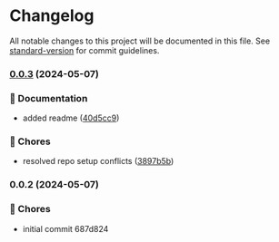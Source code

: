 # Changelog

All notable changes to this project will be documented in this file. See [standard-version](https://github.com/conventional-changelog/standard-version) for commit guidelines.

### [0.0.3](https://gitlab.com/informanus-backend-apps/informanus-client-service/compare/v0.0.2...v0.0.3) (2024-05-07)


### 📝 Documentation

* added readme ([40d5cc9](https://gitlab.com/informanus-backend-apps/informanus-client-service/commits/40d5cc9d020b46e5921967489a69b52de835d77f))


### 🚚 Chores

* resolved repo setup conflicts ([3897b5b](https://gitlab.com/informanus-backend-apps/informanus-client-service/commits/3897b5b9f51161317b1e98efc8823c7385f8bc53))

### 0.0.2 (2024-05-07)


### 🚚 Chores

* initial commit 687d824
